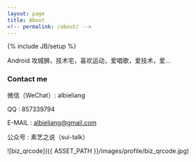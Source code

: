 ```yaml
---
layout: page
title: About
<!-- permalink: /about/ -->
---
```

{% include JB/setup %}

Android 攻城狮，技术宅，喜欢运动，爱唱歌，爱技术，爱...

### Contact me

微信（WeChat）: albieliang

QQ : 857339794

E-MAIL : [albieliang@gmail.com](mailto:albieliang@gmail.com)

公众号 : 素艺之说（sui-talk）


![biz_qrcode]({{ ASSET_PATH }}/images/profile/biz_qrcode.jpg)
